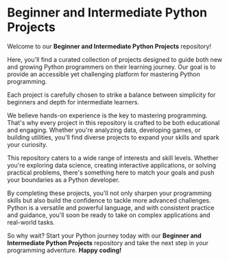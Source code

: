 # Beginner and Intermediate Python Projects  

Welcome to our **Beginner and Intermediate Python Projects** repository!  

Here, you'll find a curated collection of projects designed to guide both new and growing Python programmers on their learning journey. Our goal is to provide an accessible yet challenging platform for mastering Python programming.  

Each project is carefully chosen to strike a balance between simplicity for beginners and depth for intermediate learners.  

We believe hands-on experience is the key to mastering programming. That's why every project in this repository is crafted to be both educational and engaging. Whether you're analyzing data, developing games, or building utilities, you'll find diverse projects to expand your skills and spark your curiosity.  

This repository caters to a wide range of interests and skill levels. Whether you're exploring data science, creating interactive applications, or solving practical problems, there's something here to match your goals and push your boundaries as a Python developer.  

By completing these projects, you'll not only sharpen your programming skills but also build the confidence to tackle more advanced challenges. Python is a versatile and powerful language, and with consistent practice and guidance, you'll soon be ready to take on complex applications and real-world tasks.  

So why wait? Start your Python journey today with our **Beginner and Intermediate Python Projects** repository and take the next step in your programming adventure. **Happy coding!** 
